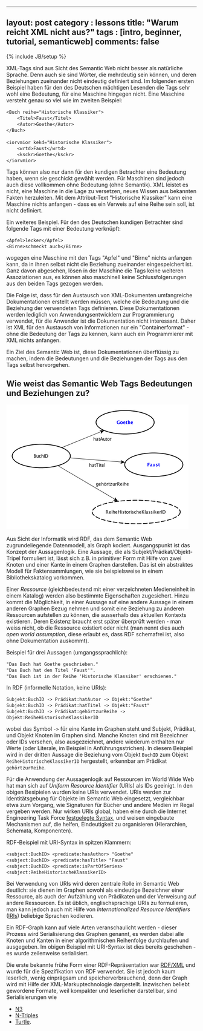 
---
layout: post
category : lessons
title: "Warum reicht XML nicht aus?"
tags : [intro, beginner, tutorial, semanticweb]
comments: false
---
{% include JB/setup %}

XML-Tags sind aus Sicht des Semantic Web nicht besser als natürliche Sprache. Denn auch sie sind Wörter, die mehrdeutig sein können, und deren Beziehungen zueinander nicht eindeutig definiert sind. Im folgenden ersten Beispiel haben für den des Deutschen mächtigen Lesenden die Tags sehr wohl eine Bedeutung, für eine Maschine hingegen nicht. Eine Maschine versteht genau so viel wie im zweiten Beispiel:

	<Buch reihe="Historische Klassiker">
	    <Titel>Faust</Titel>
	    <Autor>Goethe</Autor>
	</Buch>

	<iorvmior kekd="Historische Klassiker">
	    <wrtd>Faust</wrtd>
	    <ksckr>Goethe</ksckr>
	</iorvmior>

Tags können also nur dann für den kundigen Betrachter eine Bedeutung haben, wenn sie geschickt gewählt werden. Für Maschinen sind jedoch auch diese vollkommen ohne Bedeutung (ohne Semantik). XML leistet es nicht, eine Maschine in die Lage zu versetzen, neues Wissen aus bekannten Fakten herzuleiten. Mit dem Attribut-Text "Historische Klassiker" kann eine Maschine nichts anfangen - dass es ein Verweis auf eine Reihe sein soll, ist nicht definiert.

Ein weiteres Beispiel. Für den des Deutschen kundigen Betrachter sind folgende Tags mit einer Bedeutung verknüpft:

	<Apfel>lecker</Apfel>
	<Birne>schmeckt auch</Birne>

wogegen eine Maschine mit den Tags "Apfel" und "Birne" nichts anfangen kann, da in ihnen selbst nicht die Beziehung zueinander eingespeichert ist. Ganz davon abgesehen, lösen in der Maschine die Tags keine weiteren Assoziationen aus, es können also maschinell keine Schlussfolgerungen aus den beiden Tags gezogen werden.

Die Folge ist, dass für den Austausch von XML-Dokumenten umfangreiche Dokumentationen erstellt werden müssen, welche die Bedeutung und die Beziehung der verwendeten Tags definieren. Diese Dokumentationen werden lediglich von Anwendungsentwicklern zur Programmierung verwendet, für die Anwender ist die Dokumentation nicht interessant. Daher ist XML für den Austausch von Informationen nur ein "Containerformat" - ohne die Bedeutung der Tags zu kennen, kann auch ein Programmierer mit XML nichts anfangen.

Ein Ziel des Semantic Web ist, diese Dokumentationen überflüssig zu machen, indem die Bedeutungen und die Beziehungen der Tags aus den Tags selbst hervorgehen.

Wie weist das Semantic Web Tags Bedeutungen und Beziehungen zu?
---

![Buch](/assets/images/semanticweb-buch.png)

Aus Sicht der Informatik wird RDF, das dem Semantic Web zugrundeliegende Datenmodell, als Graph kodiert. Ausgangspunkt ist das Konzept der Aussagenlogik. Eine Aussage, die als Subjekt/Prädkat/Objekt-Tripel formuliert ist, lässt sich z.B. in primitiver Form mit Hilfe von zwei Knoten und einer Kante in einem Graphen darstellen. Das ist ein abstraktes Modell für Faktensammlungen, wie sie beispielsweise in einem Bibliothekskatalog vorkommen. 

Einer *Ressource* (gleichbedeutend mit einer verzeichneten Medieneinheit in einem Katalog) werden also bestimmte Eigenschaften zugesichert. Hinzu kommt die Möglichkeit, in einer Aussage auf eine andere Aussage in einem anderen Graphen Bezug nehmen und somit eine Beziehung zu anderen Ressourcen aufstellen zu können, die ausserhalb des aktuellen Kontexts existieren. Deren Existenz braucht erst später überprüft werden - man weiss nicht, ob die Ressource existiert oder nicht (man nennt dies auch *open world assumption*, diese erlaubt es, dass RDF schemafrei ist, also ohne Dokumentation auskommt).

Beispiel für drei Aussagen (umgangssprachlich):

	"Das Buch hat Goethe geschrieben."
	"Das Buch hat den Titel 'Faust'".
	"Das Buch ist in der Reihe 'Historische Klassiker' erschienen."

In RDF (informelle Notation, keine URIs):

	Subjekt:BuchID -> Prädikat:hatAutor -> Objekt:"Goethe"
	Subjekt:BuchID -> Prädikat:hatTitel -> Objekt:"Faust"
	Subjekt:BuchID -> Prädikat:gehörtzurReihe -> Objekt:ReiheHistorischeKlassikerID

wobei das Symbol ``->`` für eine Kante im Graphen steht und Subjekt, Prädikat, und Objekt Knoten im Graphen sind. Manche Knoten sind mit Bezeichner oder IDs versehen, also ausgezeichnet, andere wiederum enthalten nur Werte (oder Literale, im Beispiel in Anführungsstrichen). In diesem Beispiel wird in der dritten Aussage die Beziehung vom Objekt ``BuchID`` zum Objekt ``ReiheHistorischeKlassikerID`` hergestellt, erkennbar am Prädikat ``gehörtzurReihe``.

Für die Anwendung der Aussagenlogik auf Ressourcen im World Wide Web hat man sich auf *Uniform Resource Identifier* (URIs) als IDs geeinigt. In den obigen Besipielen wurden keine URIs verwendet. URIs werden zur Identitätsgebung für Objekte im Semantic Web eingesetzt,  vergleichbar etwa zum Vorgang, wie Signaturen für Bücher und andere Medien im Regal vergeben werden. Nur wirken URIs global, haben eine durch die Internet Engineering Task Force [festgelegte Syntax](http://www.ietf.org/rfc/rfc2396.txt), und weisen eingebaute Mechanismen auf, die helfen, Eindeutigkeit zu organisieren (Hierarchien, Schemata, Komponenten).

RDF-Beispiel mit URI-Syntax in spitzen Klammern:

	<subject:BuchID> <predicate:hasAuthor> "Goethe"
	<subject:BuchID> <predicate:hasTitle> "Faust"
	<subject:BuchID> <predicate:isPartOfSeries> <subject:ReiheHistorischeKlassikerID>

Bei Verwendung von URIs wird deren zentrale Rolle im Semantic Web deutlich: sie dienen im Graphen sowohl als eindeutige Bezeichner einer Ressource, als auch der Aufzählung von Prädikaten und der Verweisung auf andere Ressourcen. Es ist üblich, englischsprachige URIs zu formulieren, man kann jedoch auch mit Hilfe von *Internationalized Resource Identifiers* ([IRIs](http://www.ietf.org/rfc/rfc3987.txt)) beliebige Sprachen kodieren.

Ein RDF-Graph kann auf viele Arten veranschaulicht werden - dieser Prozess wird Serialisierung des Graphen genannt, es werden dabei alle Knoten und Kanten in einer algorithmischen Reihenfolge durchlaufen und ausgegeben. Im obigen Beispiel mit URI-Syntax ist dies bereits geschehen - es wurde zeilenweise serialisiert.

Die erste bekannte frühe Form einer RDF-Repräsentation war [RDF/XML](http://www.w3.org/TR/REC-rdf-syntax/) und wurde für die Spezifikation von RDF verwendet. Sie ist jedoch kaum leserlich, wenig einprägsam und speicherverbrauchend, denn der Graph wird mit Hilfe der XML-Markuptechnologie dargestellt. Inzwischen beliebt gewordene Formate, weil kompakter und leserlicher darstellbar, sind Serialisierungen wie 

- [N3](http://www.w3.org/DesignIssues/Notation3)
- [N-Triples](http://www.w3.org/2001/sw/RDFCore/ntriples/)
- [Turtle](http://www.w3.org/TeamSubmission/turtle/).


